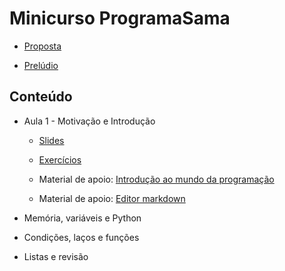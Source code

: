 # Minicurso ProgramaSama

* [Proposta](PROPOSTA.md)

* [Prelúdio](https://docs.google.com/presentation/d/1R7WRUm-oM3TbNzGSUcS3mKA6FEORMTQkDPycBKqpfEE/edit?usp=sharing)

## Conteúdo

* Aula 1 - Motivação e Introdução

    * [Slides](https://docs.google.com/presentation/d/1w9VwydLhEgKx-ojiqqAoc03nItpo9L6y3ZFTuo4Ea5w/edit?usp=sharing)

    * [Exercícios](aula-01/exercicios.md)

    * Material de apoio: [Introdução ao mundo da programação](https://www.youtube.com/watch?v=S9uPNppGsGo)

    * Material de apoio: [Editor markdown](https://markdown-editor.github.io/)

* Memória, variáveis e Python

* Condições, laços e funções

* Listas e revisão
